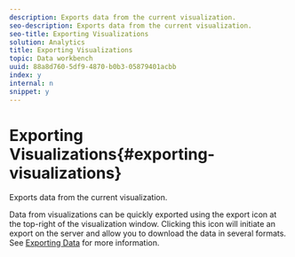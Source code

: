 ```yaml
---
description: Exports data from the current visualization.
seo-description: Exports data from the current visualization.
seo-title: Exporting Visualizations
solution: Analytics
title: Exporting Visualizations
topic: Data workbench
uuid: 88a8d760-5df9-4870-b0b3-05879401acbb
index: y
internal: n
snippet: y
---
```


# Exporting Visualizations{#exporting-visualizations}

Exports data from the current visualization.

Data from visualizations can be quickly exported using the export icon at the top-right of the visualization window. Clicking this icon will initiate an export on the server and allow you to download the data in several formats. See [Exporting Data](../../../../home/c-adobe-data-workbench-dashboard/c-exporting-data.md#concept-826596f7c95649b2adbcafd91fad782b) for more information. 
